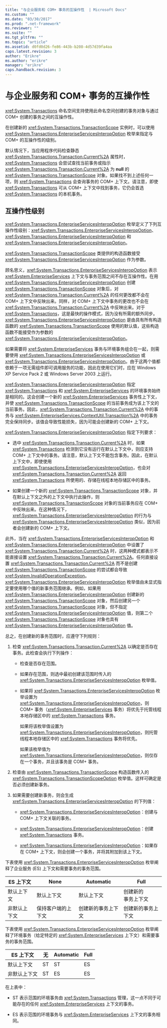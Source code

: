 ```yaml
---
title: "与企业服务和 COM+ 事务的互操作性  | Microsoft Docs"
ms.custom: ""
ms.date: "03/30/2017"
ms.prod: ".net-framework"
ms.reviewer: ""
ms.suite: ""
ms.tgt_pltfrm: ""
ms.topic: "article"
ms.assetid: d0fd0d26-fe86-443b-b208-4d57d39fa4aa
caps.latest.revision: 3
author: "Erikre"
ms.author: "erikre"
manager: "erikre"
caps.handback.revision: 3
---
```

# 与企业服务和 COM+ 事务的互操作性 
<xref:System.Transactions> 命名空间支持使用此命名空间创建的事务对象与通过 COM\+ 创建的事务之间的互操作性。  
  
 在创建新的 <xref:System.Transactions.TransactionScope> 实例时，可以使用 <xref:System.Transactions.EnterpriseServicesInteropOption> 枚举来指定与 COM\+ 的互操作性的级别。  
  
 默认情况下，当应用程序代码检查静态 <xref:System.Transactions.Transaction.Current%2A> 属性时，<xref:System.Transactions> 会尝试查找当前事务或指示 <xref:System.Transactions.Transaction.Current%2A> 为 **null** 的 <xref:System.Transactions.TransactionScope> 对象。如果找不到上述任何一项，则 <xref:System.Transactions> 会查询事务的 COM\+ 上下文。请注意，即使 <xref:System.Transactions> 可从 COM\+ 上下文中找到事务，它仍会首选 <xref:System.Transactions> 的本机事务。  
  
## 互操作性级别  
 <xref:System.Transactions.EnterpriseServicesInteropOption> 枚举定义了下列互操作性级别：<xref:System.Transactions.EnterpriseServicesInteropOption>、<xref:System.Transactions.EnterpriseServicesInteropOption> 和 <xref:System.Transactions.EnterpriseServicesInteropOption>。  
  
 <xref:System.Transactions.TransactionScope> 类提供的构造函数接受 <xref:System.Transactions.EnterpriseServicesInteropOption> 作为参数。  
  
 顾名思义，<xref:System.Transactions.EnterpriseServicesInteropOption> 表示 <xref:System.EnterpriseServices> 上下文与事务范围之间不存在互操作性。在用 <xref:System.Transactions.EnterpriseServicesInteropOption> 创建 <xref:System.Transactions.TransactionScope> 对象后，对 <xref:System.Transactions.Transaction.Current%2A> 的任何更改都不会在 COM\+ 上下文中反映出来。同样，对 COM\+ 上下文中事务的更改也不会在 <xref:System.Transactions.Transaction.Current%2A> 中反映出来。对于 <xref:System.Transactions>，这是最快的操作模式，因为没有所需的额外同步。<xref:System.Transactions.EnterpriseServicesInteropOption> 是由具有所有构造函数的 <xref:System.Transactions.TransactionScope> 使用的默认值，这些构造函数不能接受作为参数的 <xref:System.Transactions.EnterpriseServicesInteropOption>。  
  
 如果需要将 <xref:System.EnterpriseServices> 事务与环境事务组合在一起，则需要使用 <xref:System.Transactions.EnterpriseServicesInteropOption> 或 <xref:System.Transactions.EnterpriseServicesInteropOption>。由于这两个值都依赖于一项无需组件即可调用服务的功能，因此在使用它们时，应在 Windows XP Service Pack 2 或 Windows Server 2003 上运行。  
  
 <xref:System.Transactions.EnterpriseServicesInteropOption> 指定 <xref:System.Transactions> 和 <xref:System.EnterpriseServices> 的环境事务始终是相同的。这会创建一个新的 <xref:System.EnterpriseServices> 事务性上下文，并使 <xref:System.Transactions.TransactionScope> 的当前事务成为该上下文的当前事务。因此，<xref:System.Transactions.Transaction.Current%2A> 中的事务与 <xref:System.EnterpriseServices.ContextUtil.Transaction%2A> 中的事务完全保持同步。该值会导致性能损失，因为可能会创建新的 COM\+ 上下文。  
  
 <xref:System.Transactions.EnterpriseServicesInteropOption> 指定下列要求：  
  
-   选中 <xref:System.Transactions.Transaction.Current%2A> 时，如果 <xref:System.Transactions> 检测到它没有运行在默认上下文中，则应支持 COM\+ 上下文中的事务。请注意，默认上下文不能包含事务。因此，在默认上下文中，即使使用 <xref:System.Transactions.EnterpriseServicesInteropOption>，也会对 <xref:System.Transactions.Transaction.Current%2A> 返回 <xref:System.Transactions> 所使用的、存储在线程本地存储区中的事务。  
  
-   如果创建一个新的 <xref:System.Transactions.TransactionScope> 对象，并在默认上下文之外的上下文中执行此操作，则 <xref:System.Transactions.TransactionScope> 对象的当前事务应在 COM\+ 中反映出来。在这种情况下，<xref:System.Transactions.EnterpriseServicesInteropOption> 的行为与 <xref:System.Transactions.EnterpriseServicesInteropOption> 类似，因为前者会创建新的 COM\+ 上下文。  
  
 此外，当在 <xref:System.Transactions.EnterpriseServicesInteropOption> 和 <xref:System.Transactions.EnterpriseServicesInteropOption> 中设置了 <xref:System.Transactions.Transaction.Current%2A> 时，这两种模式都表示不能直接设置 <xref:System.Transactions.Transaction.Current%2A>。任何直接设置 <xref:System.Transactions.Transaction.Current%2A> 而不是创建 <xref:System.Transactions.TransactionScope> 的尝试都会导致 <xref:System.InvalidOperationException>。<xref:System.Transactions.EnterpriseServicesInteropOption> 枚举值由未显式指定要使用哪个值的新事务范围继承。例如，如果用 <xref:System.Transactions.EnterpriseServicesInteropOption> 创建新的 <xref:System.Transactions.TransactionScope> 对象，然后创建另一个 <xref:System.Transactions.TransactionScope> 对象，但不指定 <xref:System.Transactions.EnterpriseServicesInteropOption> 值，则第二个 <xref:System.Transactions.TransactionScope> 对象也具有 <xref:System.Transactions.EnterpriseServicesInteropOption> 值。  
  
 总之，在创建新的事务范围时，应遵守下列规则：  
  
1.  检查 <xref:System.Transactions.Transaction.Current%2A> 以确定是否存在事务。此检查会执行下列操作：  
  
    -   检查是否存在范围。  
  
    -   如果存在范围，则选中最初创建该范围时传入的 <xref:System.Transactions.EnterpriseServicesInteropOption> 枚举值。  
  
    -   如果将 <xref:System.Transactions.EnterpriseServicesInteropOption> 枚举设置为 <xref:System.Transactions.EnterpriseServicesInteropOption>，则 COM\+ 事务（<xref:System.EnterpriseServices> 事务）将优先于托管线程本地存储区中的 <xref:System.Transactions> 事务。  
  
         如果将该枚举值设置为 <xref:System.Transactions.EnterpriseServicesInteropOption>，则托管线程本地存储区中的 <xref:System.Transactions> 事务将优先。  
  
         如果该枚举值为 <xref:System.Transactions.EnterpriseServicesInteropOption>，则仅存在一个事务，并且该事务是 COM\+ 事务。  
  
2.  检查由 <xref:System.Transactions.TransactionScope> 构造函数传入的 <xref:System.Transactions.TransactionScopeOption> 枚举值。这样可确定是否必须创建新事务。  
  
3.  如果需要创建新事务，则会生成 <xref:System.Transactions.EnterpriseServicesInteropOption> 的下列值：  
  
    -   <xref:System.Transactions.EnterpriseServicesInteropOption>：创建与 COM\+ 上下文关联的事务。  
  
    -   <xref:System.Transactions.EnterpriseServicesInteropOption>：创建 <xref:System.Transactions> 事务。  
  
    -   <xref:System.Transactions.EnterpriseServicesInteropOption>：如果存在 COM\+ 上下文，则会创建一个事务，并将其附加到该上下文。  
  
 下表使用 <xref:System.Transactions.EnterpriseServicesInteropOption> 枚举阐释了企业服务 \(ES\) 上下文和需要事务的事务范围。  
  
|ES 上下文|None|Automatic|Full|  
|------------|----------|---------------|----------|  
|默认上下文|默认上下文|默认上下文|创建新的<br />事务上下文|  
|非默认上下文|保持客户端的上下文|创建新的事务上下文|创建新的事务上下文|  
  
 下表使用 <xref:System.Transactions.EnterpriseServicesInteropOption> 枚举阐释了环境事务（给定特定的 <xref:System.EnterpriseServices> 上下文）和需要事务的事务范围。  
  
|ES 上下文|无|Automatic|Full|  
|------------|-------|---------------|----------|  
|默认上下文|ST|ST|ES|  
|非默认上下文|ST|ES|ES|  
  
 在上表中：  
  
-   ST 表示范围的环境事务由 <xref:System.Transactions> 管理，这一点不同于可能存在的任何 <xref:System.EnterpriseServices> 上下文的事务。  
  
-   ES 表示范围的环境事务与 <xref:System.EnterpriseServices> 上下文的事务相同。